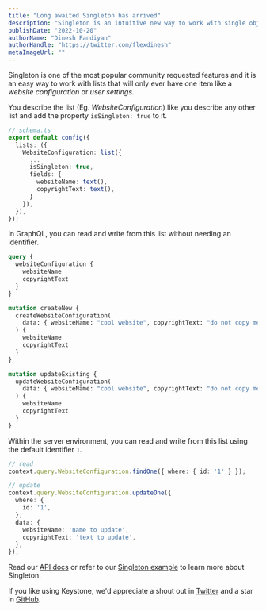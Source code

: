 ```yaml
---
title: "Long awaited Singleton has arrived"
description: "Singleton is an intuitive new way to work with single object lists in Keystone."
publishDate: "2022-10-20"
authorName: "Dinesh Pandiyan"
authorHandle: "https://twitter.com/flexdinesh"
metaImageUrl: ""
---
```


Singleton is one of the most popular community requested features and it is an easy way to work with lists that will only ever have one item like a _website configuration_ or _user settings_.

You describe the list (Eg. _WebsiteConfiguration_) like you describe any other list and add the property `isSingleton: true` to it.

```ts
// schema.ts
export default config({
  lists: ({
    WebsiteConfiguration: list({
      ...
      isSingleton: true,
      fields: { 
        websiteName: text(),
        copyrightText: text(),
      }
    }),
  }),
});
```

In GraphQL, you can read and write from this list without needing an identifier.

```graphql
query {
  websiteConfiguration {
    websiteName
    copyrightText
  }
}

mutation createNew {
  createWebsiteConfiguration(
    data: { websiteName: "cool website", copyrightText: "do not copy me" }
  ) {
    websiteName
    copyrightText
  }
}

mutation updateExisting {
  updateWebsiteConfiguration(
    data: { websiteName: "cool website", copyrightText: "do not copy me" }
  ) {
    websiteName
    copyrightText
  }
}
```

Within the server environment, you can read and write from this list using the default identifier `1`.

```ts
// read
context.query.WebsiteConfiguration.findOne({ where: { id: '1' } });

// update
context.query.WebsiteConfiguration.updateOne({
  where: {
    id: '1',
  },
  data: {
    websiteName: 'name to update',
    copyrightText: 'text to update',
  },
});
```

Read our [API docs](/docs/config/lists#is-singleton) or refer to our [Singleton example](https://github.com/keystonejs/keystone/blob/main/examples/singleton) to learn more about Singleton.

If you like using Keystone, we'd appreciate a shout out in [Twitter](https://twitter.com/KeystoneJS) and a star in [GitHub](https://github.com/keystonejs/keystone).
